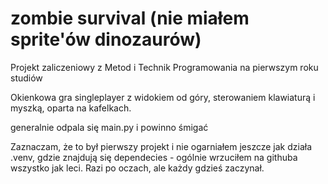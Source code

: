 # zombie survival (nie miałem sprite'ów dinozaurów)
Projekt zaliczeniowy z Metod i Technik Programowania na pierwszym roku studiów

Okienkowa gra singleplayer z widokiem od góry, sterowaniem klawiaturą i myszką, oparta na kafelkach. 

generalnie odpala się main.py i powinno śmigać 

Zaznaczam, że to był pierwszy projekt i nie ogarniałem jeszcze jak działa .venv, gdzie znajdują się dependecies - ogólnie wrzuciłem na githuba wszystko jak leci. Razi po oczach, ale każdy gdzieś zaczynał. 

